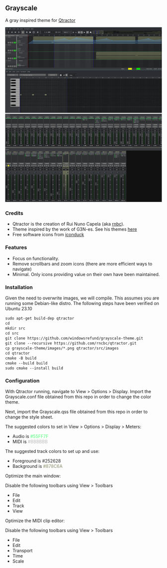 ## Grayscale

A gray inspired theme for [Qtractor](https://www.qtractor.org)

![sequencer](seq.png)
![mixer](mix.png)

### Credits

- Qtractor is the creation of Rui Nuno Capela (aka [rnbc](https://www.rncbc.org)).
- Theme inspired by the work of G3N-es. See his themes [here](https://sourceforge.net/projects/visualthemes-qtractor/)
- Free software icons from [iconduck](https://iconduck.com/sets/lightning-design-icons/styles/monotone)

### Features

- Focus on functionality.
- Remove scrollbars and zoom icons (there are more efficient ways to navigate)
- Minimal. Only icons providing value on their own have been maintained.

### Installation

Given the need to overwrite images, we will compile. This assumes you are running some Debian-like distro. The following steps have been verified on Ubuntu 23.10

```
sudo apt-get build-dep qtractor
cd
mkdir src
cd src
git clone https://github.com/windowsrefund/grayscale-theme.git
git clone --recursive https://github.com/rncbc/qtractor.git
cp grayscale-theme/images/*.png qtractor/src/images
cd qtractor
cmake -B build
cmake --build build
sudo cmake --install build
```

### Configuration

With Qtractor running, navigate to View > Options > Display. Import the Grayscale.conf file obtained from this repo in order to change the color theme.

Next, import the Grayscale.qss file obtained from this repo in order to change the style sheet.

The suggested colors to set in View > Options > Display > Meters:

- Audio is <span style='color: #55ff7f;'>#55FF7F</span>
- MIDI is <span style='color: #bbbbbb;'>#BBBBBB</span>

The suggested track colors to set up and use:

- Foreground is <span style='color: #252628;'>#252628</span>
- Background is <span style='color: #878c6a;'>#878C6A</span>

Optimize the main window:

Disable the following toolbars using View > Toolbars

- File
- Edit
- Track
- View

Optimize the MIDI clip editor:

Disable the following toolbars using View > Toolbars

- File
- Edit
- Transport
- Time
- Scale
